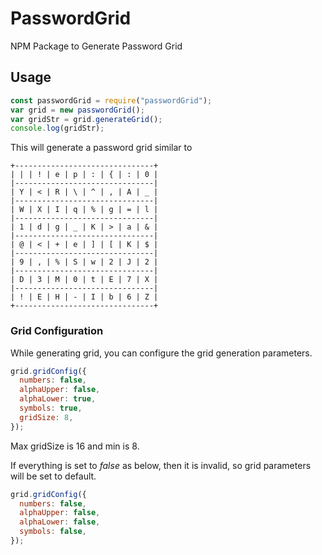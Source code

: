 # PasswordGrid

NPM Package to Generate Password Grid

## Usage

```javascript
const passwordGrid = require("passwordGrid");
var grid = new passwordGrid();
var gridStr = grid.generateGrid();
console.log(gridStr);
```

This will generate a password grid similar to

```
+-------------------------------+
| | | ! | e | p | : | { | : | 0 |
|-------------------------------|
| Y | < | R | \ | ^ | , | A | _ |
|-------------------------------|
| W | X | I | q | % | g | = | l |
|-------------------------------|
| 1 | d | g | _ | K | > | a | & |
|-------------------------------|
| @ | < | + | e | ] | [ | K | $ |
|-------------------------------|
| 9 | , | % | S | w | 2 | J | 2 |
|-------------------------------|
| D | 3 | M | 0 | t | E | 7 | X |
|-------------------------------|
| ! | E | H | - | I | b | 6 | Z |
+-------------------------------+
```

### Grid Configuration

While generating grid, you can configure the grid generation parameters.

```javascript
grid.gridConfig({
  numbers: false,
  alphaUpper: false,
  alphaLower: true,
  symbols: true,
  gridSize: 8,
});
```

Max gridSize is 16 and min is 8.

If everything is set to _false_ as below, then it is invalid, so grid parameters will be set to default.

```javascript
grid.gridConfig({
  numbers: false,
  alphaUpper: false,
  alphaLower: false,
  symbols: false,
});
```
